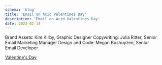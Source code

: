 ```yaml
---
schema: 'blog'
title: 'Email on Acid Valentines Day'
description: 'Email on Acid Valentines Day'
date: 2023-02-14
---
```


Brand Assets: Kim Kirby, Graphic Designer
Copywriting: Julia Ritter, Senior Email Marketing Manager
Design and Code: Megan Boshuyzen, Senior Email Developer

[Valentine's Day](https://parcel.io/e/1043eb1f-ee25-47cf-bf09-9f0d3e03eecd?parts=html&default-part=html&preview-size=500&theme=parcel-dark&layout=preview)